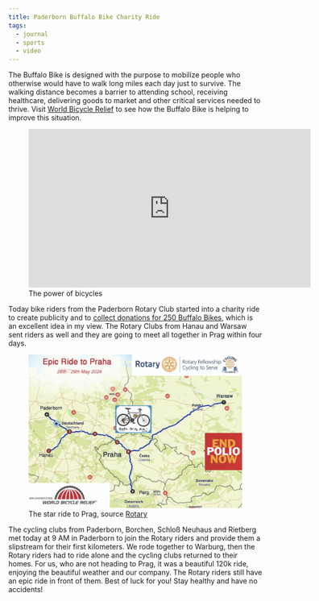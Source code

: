 ```yaml
---
title: Paderborn Buffalo Bike Charity Ride
tags:
  - journal
  - sports
  - video
---
```

The Buffalo Bike is designed with the purpose to mobilize people who otherwise would have to walk long miles each day just to survive. The walking distance becomes a barrier to attending school, receiving healthcare, delivering goods to market and other critical services needed to thrive. Visit [World Bicycle Relief](https://worldbicyclerelief.org) to see how the Buffalo Bike is helping to improve this situation.

<figure>
<iframe width="560" height="315" src="https://www.youtube.com/embed/mgVxE2mtz80?si=psLzBSSOiUXhqWTV" title="YouTube video player" frameborder="0" allow="accelerometer; autoplay; clipboard-write; encrypted-media; gyroscope; picture-in-picture; web-share" referrerpolicy="strict-origin-when-cross-origin" allowfullscreen></iframe><figcaption>The power of bicycles</figcaption>
</figure>

Today bike riders from the Paderborn Rotary Club started into a charity ride to create publicity and to [collect donations for 250 Buffalo Bikes](https://join.worldbicyclerelief.org/RotaryCyclingTeam/challenge), which is an excellent idea in my view. The Rotary Clubs from Hanau and Warsaw sent riders as well and they are going to meet all together in Prag within four days.

<figure>
<img src="/img/journal/buffalo-bike-epic-ride.jpg" alt="A map showing a part of Germany, Poland, Czech, and Austria and red lines starting from Paderborn, Hanau, and Warsaw ending in Prag.">
<figcaption>The star ride to Prag, source <a href="https://rotary.de/panorama/sternfahrt-nach-prag-a-23593.html">Rotary</a></figcaption>
</figure>

The cycling clubs from Paderborn, Borchen, Schloß Neuhaus and Rietberg met today at 9 AM in Paderborn to join the Rotary riders and provide them a slipstream for their first kilometers. We rode together to Warburg, then the Rotary riders had to ride alone and the cycling clubs returned to their homes. For us, who are not heading to Prag, it was a beautiful 120k ride, enjoying the beautiful weather and our company. The Rotary riders still have an epic ride in front of them. Best of luck for you! Stay healthy and have no accidents!






